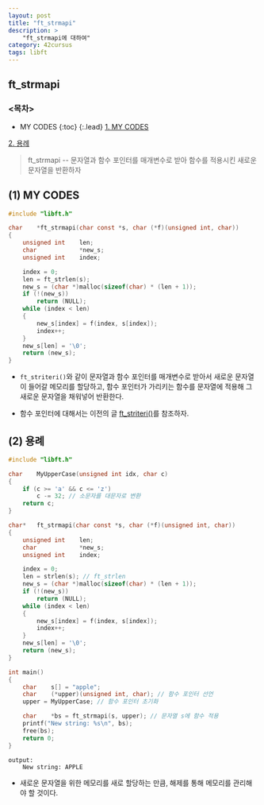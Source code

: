```yaml
---
layout: post
title: "ft_strmapi"
description: >
    "ft_strmapi에 대하여"
category: 42cursus
tags: libft
---
```


## ft_strmapi

### <목차>
* MY CODES
{:toc}
{:.lead}
[1. MY CODES](#1-my-codes)

[2. 용례](#2-용례)

> ft_strmapi -- 문자열과 함수 포인터를 매개변수로 받아 함수를 적용시킨 새로운 문자열을 반환하자 

## (1) MY CODES
~~~c
#include "libft.h"

char	*ft_strmapi(char const *s, char (*f)(unsigned int, char))
{
	unsigned int	len;
	char			*new_s;
	unsigned int	index;

	index = 0;
	len = ft_strlen(s);
	new_s = (char *)malloc(sizeof(char) * (len + 1));
	if (!(new_s))
		return (NULL);
	while (index < len)
	{
		new_s[index] = f(index, s[index]);
		index++;
	}
	new_s[len] = '\0';
	return (new_s);
}
~~~
- `ft_striteri()`와 같이 문자열과 함수 포인터를 매개변수로 받아서 새로운 문자열이 들어갈 메모리를 할당하고, 함수 포인터가 가리키는 함수를 문자열에 적용해 그 새로운 문자열을 채워넣어 반환한다.

- 함수 포인터에 대해서는 이전의 글 [ft_striteri()](https://espebaum.github.io/42cursus/ft-striteri.html)를 참조하자.

## (2) 용례
~~~c
#include "libft.h"

char	MyUpperCase(unsigned int idx, char c) 
{
    if (c >= 'a' && c <= 'z') 
        c -= 32; // 소문자를 대문자로 변환
	return c;
}

char*	ft_strmapi(char const *s, char (*f)(unsigned int, char))
{
	unsigned int	len;
	char			*new_s;
	unsigned int	index;

	index = 0;
	len = strlen(s); // ft_strlen
	new_s = (char *)malloc(sizeof(char) * (len + 1));
	if (!(new_s))
		return (NULL);
	while (index < len)
	{
		new_s[index] = f(index, s[index]);
		index++;
	}
	new_s[len] = '\0';
	return (new_s);
}

int main()
{
	char	s[] = "apple";
	char	(*upper)(unsigned int, char); // 함수 포인터 선언
	upper = MyUpperCase; // 함수 포인터 초기화

	char	*bs = ft_strmapi(s, upper); // 문자열 s에 함수 적용
	printf("New string: %s\n", bs);
	free(bs);
	return 0;
}
~~~
~~~plain
output:
	New string: APPLE
~~~

- 새로운 문자열을 위한 메모리를 새로 할당하는 만큼, 해제를 통해 메모리를 관리해야 할 것이다.